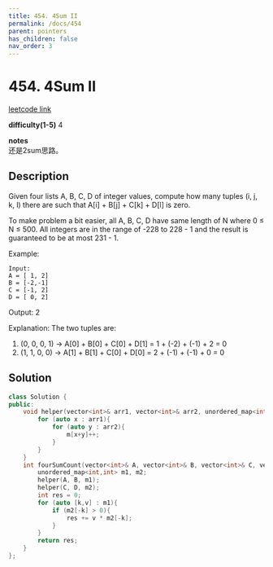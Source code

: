```yaml
---
title: 454. 4Sum II
permalink: /docs/454
parent: pointers
has_children: false
nav_order: 3
---
```

# 454. 4Sum II
[leetcode link](https://leetcode.com/problems/4sum-ii/)

**difficulty(1-5)** 
4

**notes**   
还是2sum思路。

## Description
Given four lists A, B, C, D of integer values, compute how many tuples (i, j, k, l) there are such that A[i] + B[j] + C[k] + D[l] is zero.

To make problem a bit easier, all A, B, C, D have same length of N where 0 ≤ N ≤ 500. All integers are in the range of -228 to 228 - 1 and the result is guaranteed to be at most 231 - 1.

Example:
```
Input:
A = [ 1, 2]
B = [-2,-1]
C = [-1, 2]
D = [ 0, 2]
```
Output:
2

Explanation:
The two tuples are:
1. (0, 0, 0, 1) -> A[0] + B[0] + C[0] + D[1] = 1 + (-2) + (-1) + 2 = 0
2. (1, 1, 0, 0) -> A[1] + B[1] + C[0] + D[0] = 2 + (-1) + (-1) + 0 = 0

## Solution
```c++
class Solution {
public:
    void helper(vector<int>& arr1, vector<int>& arr2, unordered_map<int,int>& m){
        for (auto x : arr1){
            for (auto y : arr2){
                m[x+y]++;
            }
        }
    }
    int fourSumCount(vector<int>& A, vector<int>& B, vector<int>& C, vector<int>& D) {
        unordered_map<int,int> m1, m2;
        helper(A, B, m1);
        helper(C, D, m2);
        int res = 0;
        for (auto [k,v] : m1){
            if (m2[-k] > 0){
                res += v * m2[-k];
            }
        }
        return res;        
    }
};
```

<!-- 
Default label
{: .label }

Blue label
{: .label .label-blue }

Stable
{: .label .label-green }

New release
{: .label .label-purple }

Coming soon
{: .label .label-yellow }

Deprecated
{: .label .label-red } -->
